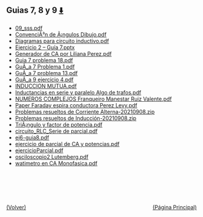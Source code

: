 
<html>
<body>
<h2>Guias 7, 8 y 9 <a href="https://downgit.github.io/#/home?url=https://github.com/Apuntes-FIUBA/Apuntes-Electronica/tree/main/82 - Física/8202 - Fisica II/Guias de Problemas/Material y Soluciones/Guias 7, 8 y 9" style="font-size:20px">  ⬇️ </a></h2>
<ul>
    <li><a href="09_sss.pdf">09_sss.pdf</a></li>
    <li><a href="ConvenciÃ³n de Ã¡ngulos Dibujo.pdf">ConvenciÃ³n de Ã¡ngulos Dibujo.pdf</a></li>
    <li><a href="Diagramas para circuito inductivo.pdf">Diagramas para circuito inductivo.pdf</a></li>
    <li><a href="Ejercicio 2 – Guía 7.pptx">Ejercicio 2 – Guía 7.pptx</a></li>
    <li><a href="Generador de CA por Liliana Perez.pdf">Generador de CA por Liliana Perez.pdf</a></li>
    <li><a href="Guia 7 problema 18.pdf">Guia 7 problema 18.pdf</a></li>
    <li><a href="GuÃ_a 7 Problema 1.pdf">GuÃ_a 7 Problema 1.pdf</a></li>
    <li><a href="GuÃ_a 7 problema 13.pdf">GuÃ_a 7 problema 13.pdf</a></li>
    <li><a href="GuÃ_a 9 ejercicio 4.pdf">GuÃ_a 9 ejercicio 4.pdf</a></li>
    <li><a href="INDUCCION MUTUA.pdf">INDUCCION MUTUA.pdf</a></li>
    <li><a href="Inductancias en serie y paralelo Algo de trafos.pdf">Inductancias en serie y paralelo Algo de trafos.pdf</a></li>
    <li><a href="NUMEROS COMPLEJOS Franqueiro Manestar Ruiz Valente.pdf">NUMEROS COMPLEJOS Franqueiro Manestar Ruiz Valente.pdf</a></li>
    <li><a href="Paper Faraday espira conductora Perez Levy.pdf">Paper Faraday espira conductora Perez Levy.pdf</a></li>
    <li><a href="Problemas resueltos de Corriente Alterna-20210908.zip">Problemas resueltos de Corriente Alterna-20210908.zip</a></li>
    <li><a href="Problemas resueltos de Inducción-20210908.zip">Problemas resueltos de Inducción-20210908.zip</a></li>
    <li><a href="TriÃ¡ngulo y factor de potencia.pdf">TriÃ¡ngulo y factor de potencia.pdf</a></li>
    <li><a href="circuito_RLC_Serie de parcial.pdf">circuito_RLC_Serie de parcial.pdf</a></li>
    <li><a href="ej6-guia8.pdf">ej6-guia8.pdf</a></li>
    <li><a href="ejercicio de parcial de CA y potencias.pdf">ejercicio de parcial de CA y potencias.pdf</a></li>
    <li><a href="ejercicioParcial.pdf">ejercicioParcial.pdf</a></li>
    <li><a href="osciloscopio2 Lutemberg.pdf">osciloscopio2 Lutemberg.pdf</a></li>
    <li><a href="watimetro en CA Monofasica.pdf">watimetro en CA Monofasica.pdf</a></li>
</ul>
</body>
</html>

<br><br><br><br><br><a href="../" style="float: left">(Volver)</a> <a href="https://apuntes-fiuba.github.io/Apuntes-Electronica" style="float: right">(Página Principal)</a>
